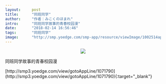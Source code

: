 ```yaml
---
layout:     post
title:      "同班同学"
author:     "作者：みこくのほまれ"
intro:      "同班同学故事的青春校园漫"
date:       "2018-02-14 16:56:46"
tags:       "同班同学"
image:      "http://smp.yoedge.com/smp-app/resource/viewImage/1002514appline.png"
---
```

<div style="text-align: center">
<p><img src="http://smp.yoedge.com/smp-app/resource/viewImage/1002514appline.png"/></p>
</div>
<p class="post-meta">
<span>同班同学故事的青春校园漫</span>
</p>
[http://smp3.yoedge.com/view/gotoAppLine/1071790](http://smp3.yoedge.com/view/gotoAppLine/1071790){:target="_blank"}


